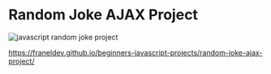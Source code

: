 # Random Joke AJAX Project

![javascript random joke project](https://user-images.githubusercontent.com/52055633/90067802-8bd88380-dce7-11ea-9923-8ff02370a2f0.jpg)

https://franeldev.github.io/beginners-javascript-projects/random-joke-ajax-project/